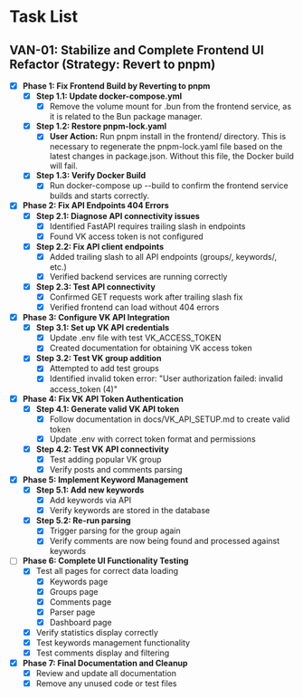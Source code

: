 # Task List

## VAN-01: Stabilize and Complete Frontend UI Refactor (Strategy: Revert to pnpm)

- [x] **Phase 1: Fix Frontend Build by Reverting to pnpm**
  - [x] **Step 1.1: Update docker-compose.yml**
    - [x] Remove the volume mount for .bun from the frontend service, as it is related to the Bun package manager.
  - [x] **Step 1.2: Restore pnpm-lock.yaml**
    - [x] **User Action:** Run pnpm install in the frontend/ directory. This is necessary to regenerate the pnpm-lock.yaml file based on the latest changes in package.json. Without this file, the Docker build will fail.
  - [x] **Step 1.3: Verify Docker Build**
    - [x] Run docker-compose up --build to confirm the frontend service builds and starts correctly.
- [x] **Phase 2: Fix API Endpoints 404 Errors**
  - [x] **Step 2.1: Diagnose API connectivity issues**
    - [x] Identified FastAPI requires trailing slash in endpoints
    - [x] Found VK access token is not configured
  - [x] **Step 2.2: Fix API client endpoints**
    - [x] Added trailing slash to all API endpoints (groups/, keywords/, etc.)
    - [x] Verified backend services are running correctly
  - [x] **Step 2.3: Test API connectivity**
    - [x] Confirmed GET requests work after trailing slash fix
    - [x] Verified frontend can load without 404 errors
- [x] **Phase 3: Configure VK API Integration**
  - [x] **Step 3.1: Set up VK API credentials**
    - [x] Update .env file with test VK_ACCESS_TOKEN
    - [x] Created documentation for obtaining VK access token
  - [x] **Step 3.2: Test VK group addition**
    - [x] Attempted to add test groups
    - [x] Identified invalid token error: "User authorization failed: invalid access_token (4)"
- [x] **Phase 4: Fix VK API Token Authentication**
  - [x] **Step 4.1: Generate valid VK API token**
    - [x] Follow documentation in docs/VK_API_SETUP.md to create valid token
    - [x] Update .env with correct token format and permissions
  - [x] **Step 4.2: Test VK API connectivity**
    - [x] Test adding popular VK group
    - [x] Verify posts and comments parsing
- [x] **Phase 5: Implement Keyword Management**
  - [x] **Step 5.1: Add new keywords**
    - [x] Add keywords via API
    - [x] Verify keywords are stored in the database
  - [x] **Step 5.2: Re-run parsing**
    - [x] Trigger parsing for the group again
    - [x] Verify comments are now being found and processed against keywords
- [ ] **Phase 6: Complete UI Functionality Testing**
  - [x] Test all pages for correct data loading
    - [x] Keywords page
    - [x] Groups page
    - [x] Comments page
    - [x] Parser page
    - [x] Dashboard page
  - [x] Verify statistics display correctly
  - [x] Test keywords management functionality
  - [x] Test comments display and filtering
- [x] **Phase 7: Final Documentation and Cleanup**
  - [x] Review and update all documentation
  - [x] Remove any unused code or test files

